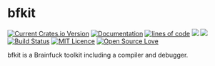 # bfkit
[![Current Crates.io Version](https://img.shields.io/crates/v/bfkit.svg)](https://crates.io/crates/bfkit)
[![Documentation](https://docs.rs/bfkit/badge.svg)](https://docs.rs/bfkit/)
[![lines of code](https://tokei.rs/b1/github/sci4me/bfkit)](https://github.com/sci4me/bfkit)
[![](https://img.shields.io/crates/d/bfkit.svg)](https://crates.io/crates/bfkit)
[![](https://img.shields.io/github/issues-raw/sci4me/bfkit.svg)](https://github.com/sci4me/bfkit/issues)
[![Build Status](https://travis-ci.org/sci4me/bfkit.svg?branch=master)](https://travis-ci.org/sci4me/bfkit)
[![MIT Licence](https://badges.frapsoft.com/os/mit/mit.svg?v=103)](https://opensource.org/licenses/mit-license.php)
[![Open Source Love](https://badges.frapsoft.com/os/v1/open-source.svg?v=103)](https://github.com/ellerbrock/open-source-badges/)

bfkit is a Brainfuck toolkit including a compiler and debugger.